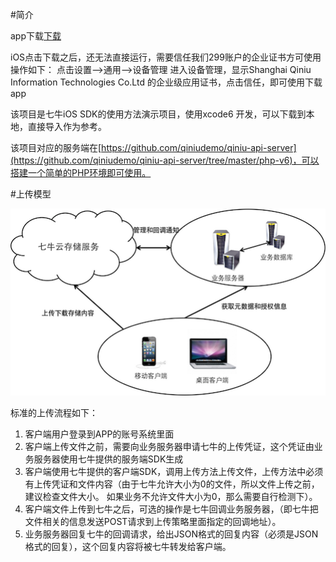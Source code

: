 #简介

app下载[下载](https://dn-devtools.qbox.me/QNUploadDemo-v1.0.3.html)

iOS点击下载之后，还无法直接运行，需要信任我们299账户的企业证书方可使用
操作如下：
点击设置—>通用—>设备管理
进入设备管理，显示Shanghai Qiniu Information Technologies Co.Ltd 的企业级应用证书，点击信任，即可使用下载app

该项目是七牛iOS SDK的使用方法演示项目，使用xcode6 开发，可以下载到本地，直接导入作为参考。

该项目对应的服务端在[https://github.com/qiniudemo/qiniu-api-server](https://github.com/qiniudemo/qiniu-api-server/tree/master/php-v6)，可以搭建一个简单的PHP环境即可使用。

#上传模型

![上传模型](programming-model.png)

标准的上传流程如下：

1. 客户端用户登录到APP的账号系统里面
2. 客户端上传文件之前，需要向业务服务器申请七牛的上传凭证，这个凭证由业务服务器使用七牛提供的服务端SDK生成
3. 客户端使用七牛提供的客户端SDK，调用上传方法上传文件，上传方法中必须有上传凭证和文件内容（由于七牛允许大小为0的文件，所以文件上传之前，建议检查文件大小。
如果业务不允许文件大小为0，那么需要自行检测下）。
4. 客户端文件上传到七牛之后，可选的操作是七牛回调业务服务器，（即七牛把文件相关的信息发送POST请求到上传策略里面指定的回调地址）。
5. 业务服务器回复七牛的回调请求，给出JSON格式的回复内容（必须是JSON格式的回复），这个回复内容将被七牛转发给客户端。
